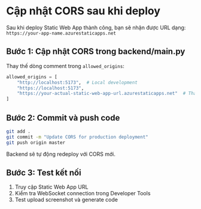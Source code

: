 # Cập nhật CORS sau khi deploy

Sau khi deploy Static Web App thành công, bạn sẽ nhận được URL dạng: 
`https://your-app-name.azurestaticapps.net`

## Bước 1: Cập nhật CORS trong backend/main.py

Thay thế dòng comment trong `allowed_origins`:

```python
allowed_origins = [
    "http://localhost:5173",  # Local development
    "https://localhost:5173",
    "https://your-actual-static-web-app-url.azurestaticapps.net"  # Thay thế URL thật
]
```

## Bước 2: Commit và push code

```bash
git add .
git commit -m "Update CORS for production deployment"
git push origin master
```

Backend sẽ tự động redeploy với CORS mới.

## Bước 3: Test kết nối

1. Truy cập Static Web App URL
2. Kiểm tra WebSocket connection trong Developer Tools
3. Test upload screenshot và generate code